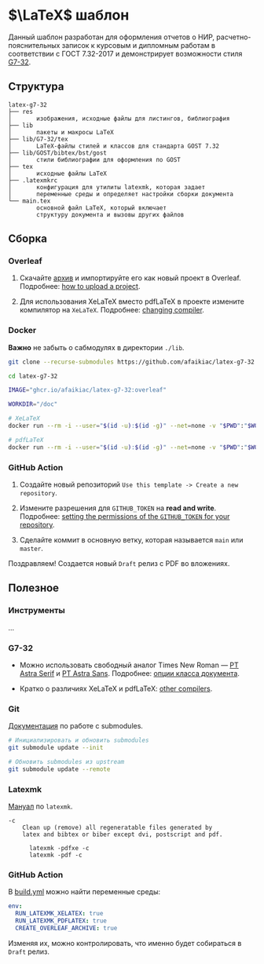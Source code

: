 # $\LaTeX$ шаблон

Данный шаблон разработан для оформления отчетов о НИР, расчетно-пояснительных записок к курсовым и дипломным работам в соответствии с ГОСТ 7.32-2017 и демонстрирует возможности стиля [G7-32](https://github.com/afaikiac/latex-g7-32/tree/G7-32).

## Структура

```palin
latex-g7-32
├── res 
│       изображения, исходные файлы для листингов, библиография
├── lib
│       пакеты и макросы LaTeX
├── lib/G7-32/tex 
│       LaTeX-файлы стилей и классов для стандарта GOST 7.32
├── lib/GOST/bibtex/bst/gost
│       стили библиографии для оформления по GOST
├── tex 
│       исходные файлы LaTeX
├── .latexmkrc
│       конфигурация для утилиты latexmk, которая задает
│       переменные среды и определяет настройки сборки документа
└── main.tex 
        основной файл LaTeX, который включает
        структуру документа и вызовы других файлов
```

## Сборка

### Overleaf

1. Скачайте [архив](https://github.com/afaikiac/latex-g7-32/releases/latest/download/latex-g7-32-overleaf.zip) и импортируйте его как новый проект в Overleaf. Подробнее: [how to upload a project](https://www.overleaf.com/learn/how-to/Uploading_a_project).

2. Для использования XeLaTeX вместо pdfLaTeX в проекте измените компилятор на `XeLaTeX`. Подробнее: [changing compiler](https://www.overleaf.com/learn/how-to/Changing_compiler).

### Docker

**Важно** не забыть о сабмодулях в директории `./lib`.

```bash
git clone --recurse-submodules https://github.com/afaikiac/latex-g7-32.git
```

```bash
cd latex-g7-32
```

```bash
IMAGE="ghcr.io/afaikiac/latex-g7-32:overleaf"
```

```bash
WORKDIR="/doc"
```

```bash
# XeLaTeX
docker run --rm -i --user="$(id -u):$(id -g)" --net=none -v "$PWD":"$WORKDIR" "$IMAGE" latexmk -pdfxe
```

```bash
# pdfLaTeX
docker run --rm -i --user="$(id -u):$(id -g)" --net=none -v "$PWD":"$WORKDIR" "$IMAGE" latexmk -pdf
```

### GitHub Action

1. Создайте новый репозиторий `Use this template -> Create a new repository`.

2. Измените разрешения для `GITHUB_TOKEN` на **read and write**. Подробнее: [setting the permissions of the `GITHUB_TOKEN` for your repository](https://docs.github.com/en/repositories/managing-your-repositorys-settings-and-features/enabling-features-for-your-repository/managing-github-actions-settings-for-a-repository#setting-the-permissions-of-the-github_token-for-your-repository).

3. Сделайте коммит в основную ветку, которая называется `main` или `master`.

Поздравляем! Создается новый `Draft` релиз с PDF во вложениях.

## Полезное

### Инструменты

...

### G7-32

- Можно использовать свободный аналог Times New Roman — [PT Astra Serif](http://astralinux.ru/information/fonts-astra/font-ptastra-serif-ver1003.zip) и [PT Astra Sans](http://astralinux.ru/information/fonts-astra/font-ptastrasans-ttf-ver1002.zip). Подробнее: [опции класса документа](https://github.com/afaikiac/latex-g7-32/tree/G7-32#%D0%BE%D0%BF%D1%86%D0%B8%D0%B8-%D0%BA%D0%BB%D0%B0%D1%81%D1%81%D0%B0-%D0%B4%D0%BE%D0%BA%D1%83%D0%BC%D0%B5%D0%BD%D1%82%D0%B0).

- Кратко о различиях XeLaTeX и pdfLaTeX: [other compilers](https://www.overleaf.com/learn/latex/Choosing_a_LaTeX_Compiler#Other_compilers).

### Git

[Документация](https://git-scm.com/book/en/v2/Git-Tools-Submodules) по работе с submodules.

```bash
# Инициализировать и обновить submodules
git submodule update --init
```

```bash
# Oбновить submodules из upstream
git submodule update --remote
```

### Latexmk

[Mануал](https://manpages.debian.org/testing/latexmk/latexmk.1.en.html) по `latexmk`.

```plain
-с
    Clean up (remove) all regeneratable files generated by
    latex and bibtex or biber except dvi, postscript and pdf.

      latexmk -pdfxe -c
      latexmk -pdf -c
```

### GitHub Action

В [build.yml](https://github.com/afaikiac/latex-g7-32/blob/main/.github/workflows/build.yml#L3) можно найти переменные среды:

```yml
env:
  RUN_LATEXMK_XELATEX: true
  RUN_LATEXMK_PDFLATEX: true
  CREATE_OVERLEAF_ARCHIVE: true
```

Изменяя их, можно контролировать, что именно будет собираться в `Draft` релиз.
